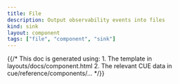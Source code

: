 ```yaml
---
title: File
description: Output observability events into files
kind: sink
layout: component
tags: ["file", "component", "sink"]
---
```


{{/* This doc is generated using:
     1. The template in layouts/docs/component.html
     2. The relevant CUE data in cue/reference/components/... */}}
